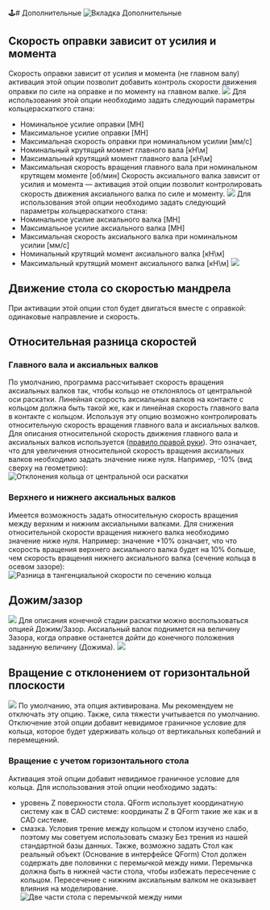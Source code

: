 🕹# Дополнительные
![Вкладка Дополнительные](../.gitbook/assets/3.-advanced-1.png)
## Скорость оправки зависит от усилия и момента
Скорость оправки зависит от усилия и момента \(не главном валу\)  активация этой опции позволит добавить контроль скорости движения оправки по силе на оправке и по моменту на главном валке.
![](../.gitbook/assets/3.-mandrel-velocity-depends.png)
Для использования этой опции необходимо задать следующий параметры кольцераскаткого стана:
* Номинальное усилие оправки \[МН\]
* Максимальное усилие оправки \[МН\]
* Максимальная скорость оправки при номинальном усилии \[мм/с\]
* Номинальный крутящий момент главного вала \[кН\м\]
* Максимальный крутящий момент главного вала \[кН\м\]
* Максимальная скорость вращения главного вала при номинальном крутящем моменте \[об/мин\]
Скорость аксиального валка зависит от усилия и момента — активация этой опции позволит контролировать скорость движения аксиального валка по силе и моменту.
![](../.gitbook/assets/3.-axial-roll-velocity-depends.png)
Для использования этой опции необходимо задать следующий параметры кольцераскаткого стана:
* Номинальное усилие аксиального валка \[МН\]
* Максимальное усилие аксиального валка \[МН\]
* Максимальная скорость аксиального валка при номинальном усилии \[мм/с\]
* Номинальный крутящий момент аксиального валка \[кН\м\]
* Максимальный крутящий момент аксиального валка \[кН\м\]
![](../.gitbook/assets/3.-velocity-depends-on-load-and-torque.png)
## Движение стола со скоростью мандрела
При активации этой опции стол будет двигаться вместе с оправкой: одинаковые направление и скорость.
## Относительная разница скоростей
### Главного вала и аксиальных валков
По умолчанию, программа рассчитывает скорость вращения аксиальных валков так, чтобы кольцо не отклонялось от центральной оси раскатки. Линейная скорость аксиальных валков на контакте с кольцом должна быть такой же, как и  линейная скорость главного вала в контакте с кольцом.
Используя эту опцию возможно контролировать относительную скорость вращения главного вала и аксиальных валков.
Для описания относительной скорость движения главного вала и аксиальных валков используется \([правило правой руки](https://en.wikipedia.org/wiki/Right-hand_rule?oldformat=true)\). Это означает, что для увеличения относительной скорость вращения аксиальных валков необходимо задать значение ниже нуля. Например, -10% \(вид сверху на геометрию\):
![Отклонения кольца от центральной оси раскатки](../.gitbook/assets/3.-main-roll-and-axial-roll-difference.png)

### Верхнего и нижнего аксиальных валков
Имеется возможность задать относительную скорость вращения между верхним и нижним аксиальными валками. Для снижения относительной скорости вращения нижнего валка необходимо значение ниже нуля.
Например: значение +10% означает, что что скорость вращения верхнего аксиального валка будет на 10% больше, чем скорость вращения нижнего аксиального валка \(сечение кольца в осевом зазоре\):
![Разница в тангенциальной скорости по сечению кольца](../.gitbook/assets/3.-upper-and-bottom-axial-roll-difference.png)
## Дожим/зазор
![](../.gitbook/assets/3.-reducing.-axial-gap.png)
Для описания конечной стадии раскатки можно воспользоваться опцией Дожим/Зазор. Аксиальный валок поднимется на величину Зазора, когда оправке останется дойти до конечного положения заданную величину \(Дожима\).
![](../.gitbook/assets/3.-reducing.-axial-gap-2.png)
## Вращение с отклонением от горизонтальной плоскости
![](../.gitbook/assets/3.-rotation-with-deviation-from-horizontal-plane.png)
По умолчанию, эта опция активирована. Мы рекомендуем не отключать эту опцию. Также, сила тяжести учитывается по умолчанию.
Отключение этой опции добавит невидимое граничное условие для кольца, которое будет удерживать кольцо от вертикальных колебаний и перемещений.
### Вращение с учетом горизонтального стола
Активация этой опции добавит невидимое граничное условие для кольца.
Для использования этой опции необходимо задать:
* уровень Z поверхности стола. QForm использует координатную систему как в CAD системе: координаты Z в QForm такие же как и в CAD системе.
* смазка. Условия трение между кольцом и столом изучено слабо, поэтому мы советуем использовать смазку Без трения из нашей стандартной базы данных.
Также, возможно задать Стол как реальный объект \(Основание в интерфейсе QForm\)  Стол должен содержать две половинки с перемычкой между ними. Перемычка должна быть в нижней части стола, чтобы избежать пересечение с кольцом. Пересечение с нижним аксиальным валком не оказывает влияния на моделирование.
![Две части стола с перемычкой между ними](../.gitbook/assets/3.-table-with-web.png)
